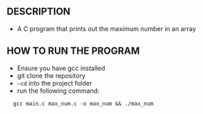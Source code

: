 ## DESCRIPTION

- A C program that prints out the maximum number in an array

## HOW TO RUN THE PROGRAM

- Ensure you have gcc installed
- git clone the repository
- `~cd` into the project folder
- run the following command:
```
  gcc main.c max_num.c -o max_num && ./max_num
```
